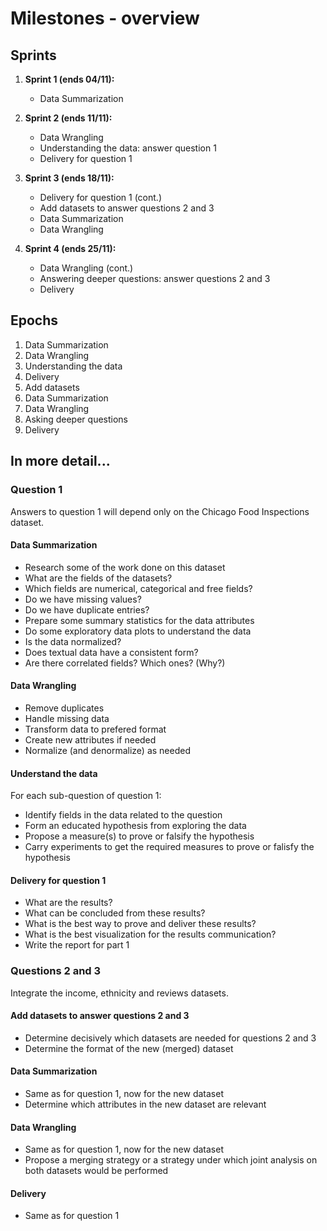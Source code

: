 # Milestones - overview

## Sprints

1. **Sprint 1 (ends 04/11):** 
   - Data Summarization

2. **Sprint 2 (ends 11/11):**
   - Data Wrangling
   - Understanding the data: answer question 1
   - Delivery for question 1

3. **Sprint 3 (ends 18/11):**
   - Delivery for question 1 (cont.)
   - Add datasets to answer questions 2 and 3
   - Data Summarization
   - Data Wrangling

4. **Sprint 4 (ends 25/11):**
   - Data Wrangling (cont.)
   - Answering deeper questions: answer questions 2 and 3
   - Delivery


## Epochs
1. Data Summarization
1. Data Wrangling
1. Understanding the data
1. Delivery
1. Add datasets
1. Data Summarization
1. Data Wrangling
1. Asking deeper questions
1. Delivery

## In more detail...

### Question 1
Answers to question 1 will depend only on the Chicago Food Inspections dataset.

#### Data Summarization
- Research some of the work done on this dataset
- What are the fields of the datasets?
- Which fields are numerical, categorical and free fields?
- Do we have missing values?
- Do we have duplicate entries?
- Prepare some summary statistics for the data attributes
- Do some exploratory data plots to understand the data
- Is the data normalized?
- Does textual data have a consistent form?
- Are there correlated fields? Which ones? (Why?)

#### Data Wrangling
- Remove duplicates
- Handle missing data
- Transform data to prefered format
- Create new attributes if needed
- Normalize (and denormalize) as needed

#### Understand the data
For each sub-question of question 1:
- Identify fields in the data related to the question
- Form an educated hypothesis from exploring the data
- Propose a measure(s) to prove or falsify the hypothesis
- Carry experiments to get the required measures to prove or falisfy the hypothesis

#### Delivery for question 1
- What are the results?
- What can be concluded from these results?
- What is the best way to prove and deliver these results?
- What is the best visualization for the results communication?
- Write the report for part 1

### Questions 2 and 3
Integrate the income, ethnicity and reviews datasets.

#### Add datasets to answer questions 2 and 3
- Determine decisively which datasets are needed for questions 2 and 3
- Determine the format of the new (merged) dataset

#### Data Summarization
- Same as for question 1, now for the new dataset
- Determine which attributes in the new dataset are relevant

#### Data Wrangling
- Same as for question 1, now for the new dataset
- Propose a merging strategy or a strategy under which joint analysis on both datasets would be performed

#### Delivery
- Same as for question 1

